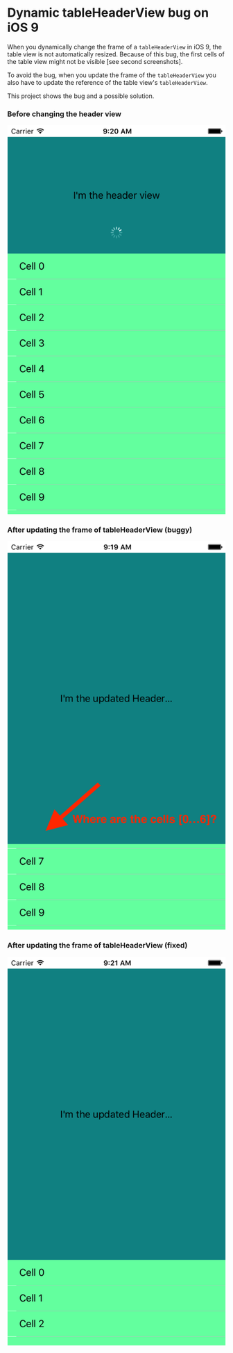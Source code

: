 # Dynamic tableHeaderView bug on iOS 9

When you dynamically change the frame of a `tableHeaderView` in iOS 9, the table view is not automatically resized. Because of this bug, the first cells of the table view might not be visible [see second screenshots].

To avoid the bug, when you update the frame of the `tableHeaderView` you also have to update the reference of the table view's `tableHeaderView`.

This project shows the bug and a possible solution.

### Before changing the header view

![](https://github.com/andreacipriani/tableview-headerview/blob/master/images/tableheaderview.png)

### After updating the frame of tableHeaderView (buggy)
![](https://github.com/andreacipriani/tableview-headerview/blob/master/images/tableheaderview-bug.png)

### After updating the frame of tableHeaderView (fixed)

![](https://github.com/andreacipriani/tableview-headerview/blob/master/images/tableheaderview-bug-fixed.png)

